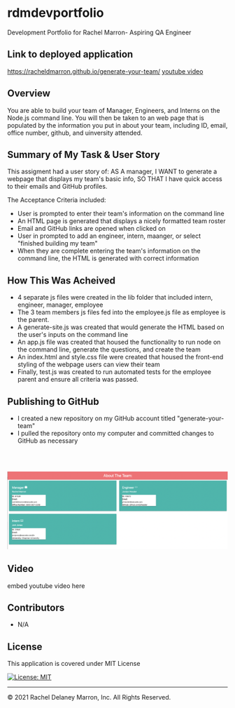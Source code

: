 # rdmdevportfolio
Development Portfolio for Rachel Marron- Aspiring QA Engineer

## Link to deployed application 
<a href="https://racheldmarron.github.io/generate-your-team/">https://racheldmarron.github.io/generate-your-team/</a>
<a href="">youtube video</a>

## Overview 
You are able to build your team of Manager, Engineers, and Interns on the Node.js command line. You will then be taken to an web page that is populated by the information you put in about your team, including ID, email, office number, github, and uinversity attended. 

## Summary of My Task & User Story 
This assigment had a user story of: AS A manager, I WANT to generate a webpage that displays my team's basic info, SO THAT I have quick access to their emails and GitHub profiles. 

The Acceptance Criteria included: 
<ul><li>User is prompted to enter their team's information on the command line</li>
<li>An HTML page is generated that displays a nicely formatted team roster</li>
<li>Email and GitHub links are opened when clicked on</li>
<li>User in prompted to add an engineer, intern, maanger, or select "finished building my team"</li>
<li>When they are complete entering the team's information on the command line, the HTML is generated with correct information</li></ul>

## How This Was Acheived
<ul>
<li>4 separate js files were created in the lib folder that included intern, engineer, manager, employee</li>
<li>The 3 team members js files fed into the employee.js file as employee is the parent.</li>
<li>A generate-site.js was created that would generate the HTML based on the user's inputs on the command line</li>
<li>An app.js file was created that housed the functionality to run node on the command line, generate the questions, and create the team</li>
<li>An index.html and style.css file were created that housed the front-end styling of the webpage users can view their team</li>
<li>Finally, test.js was created to run automated tests for the employee parent and ensure all criteria was passed.</li>
  </ul>

## Publishing to GitHub
<ul>
  <li>I created a new repository on my GitHub account titled "generate-your-team"</li>
  <li>I pulled the repository onto my computer and committed changes to GitHub as necessary</li>
</ul>
<br><br> 

![](./assets/team-profile-1.png)

## Video 
embed youtube video here

## Contributors

- N/A

## License

This application is covered under MIT License    

[![License: MIT](https://img.shields.io/badge/License-MIT-blue.svg)](https://opensource.org/licenses/MIT)

- - -

© 2021 Rachel Delaney Marron, Inc. All Rights Reserved.
